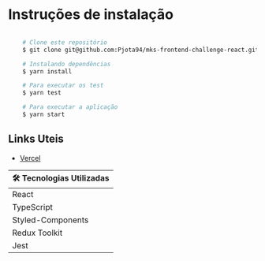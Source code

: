 # Instruções de instalação

```bash

    # Clone este repositório
    $ git clone git@github.com:Pjota94/mks-frontend-challenge-react.git

    # Instalando dependências
    $ yarn install

    # Para executar os test
    $ yarn test

    # Para executar a aplicação
    $ yarn start

```

## Links Uteis

- [Vercel]()

| 🛠 Tecnologias Utilizadas |
| ------------------------ |
| React                    |
| TypeScript               |
| Styled-Components        |
| Redux Toolkit            |
| Jest                     |

